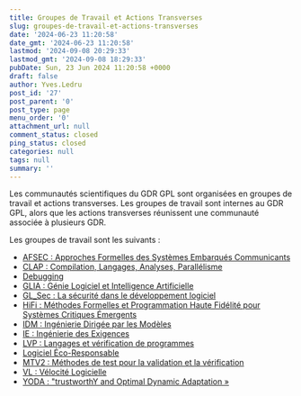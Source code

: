 ```yaml
---
title: Groupes de Travail et Actions Transverses
slug: groupes-de-travail-et-actions-transverses
date: '2024-06-23 11:20:58'
date_gmt: '2024-06-23 11:20:58'
lastmod: '2024-09-08 20:29:33'
lastmod_gmt: '2024-09-08 18:29:33'
pubDate: Sun, 23 Jun 2024 11:20:58 +0000
draft: false
author: Yves.Ledru
post_id: '27'
post_parent: '0'
post_type: page
menu_order: '0'
attachment_url: null
comment_status: closed
ping_status: closed
categories: null
tags: null
summary: ''
---
```


Les communautés scientifiques du GDR GPL sont organisées en groupes de travail et actions transverses. Les groupes de travail sont internes au GDR GPL, alors que les actions transverses réunissent une communauté associée à plusieurs GDR.

Les groupes de travail sont les suivants :

  * [AFSEC : Approches Formelles des Systèmes Embarqués Communicants](https://lig-gdr-gpl.imag.fr/?page_id=109)
  * [CLAP : Compilation, Langages, Analyses, Parallélisme](https://lig-gdr-gpl.imag.fr/?page_id=137)
  * [Debugging](https://lig-gdr-gpl.imag.fr/?page_id=163)
  * [GLIA : Génie Logiciel et Intelligence Artificielle](https://lig-gdr-gpl.imag.fr/?page_id=174)
  * [GL_Sec : La sécurité dans le développement logiciel](https://lig-gdr-gpl.imag.fr/?page_id=196)
  * [HiFi : Méthodes Formelles et Programmation Haute Fidélité pour Systèmes Critiques Émergents](https://lig-gdr-gpl.imag.fr/?page_id=156)
  * [IDM : Ingénierie Dirigée par les Modèles](https://lig-gdr-gpl.imag.fr/?page_id=202)
  * [IE : Ingénierie des Exigences](https://lig-gdr-gpl.imag.fr/?page_id=213)
  * [LVP : Langages et vérification de programmes](https://lig-gdr-gpl.imag.fr/?page_id=135)
  * [Logiciel Éco-Responsable](https://lig-gdr-gpl.imag.fr/?page_id=241)
  * [MTV2 : Méthodes de test pour la validation et la vérification](https://lig-gdr-gpl.imag.fr/?page_id=113)
  * [VL : Vélocité Logicielle](https://lig-gdr-gpl.imag.fr/?page_id=235)
  * [YODA : "trustworthY and Optimal Dynamic Adaptation »](https://lig-gdr-gpl.imag.fr/?page_id=228)


